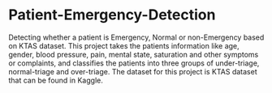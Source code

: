 # Patient-Emergency-Detection
Detecting whether a patient is Emergency, Normal or non-Emergency based on KTAS dataset.
This project takes the patients information like age, gender, blood pressure, pain, mental state, saturation and other symptoms or complaints, and classifies the patients into three groups of under-triage, normal-triage and over-triage. The dataset for this project is KTAS dataset that can be found in Kaggle.
